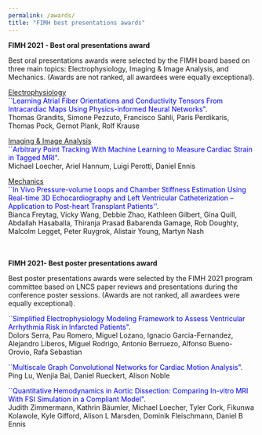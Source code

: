 ```yaml
---
permalink: /awards/
title: "FIMH best presentations awards"
---
```

**FIMH 2021 - Best oral presentations award**

Best oral presentations awards were selected by the FIMH board based on three main topics: Electrophysiology, Imaging & Image Analysis, and Mechanics. (Awards are not ranked, all awardees were equally exceptional).

<ins> Electrophysiology </ins>  
<span style="color:blue">``Learning Atrial Fiber Orientations and Conductivity Tensors From Intracardiac Maps Using Physics-informed Neural Networks"</span>.  
Thomas Grandits, Simone Pezzuto, Francisco Sahli, Paris Perdikaris, Thomas Pock, Gernot Plank, Rolf Krause

<ins> Imaging & Image Analysis </ins>  
<span style="color:blue">``Arbitrary Point Tracking With Machine Learning to Measure Cardiac Strain in Tagged MRI"</span>.  
Michael Loecher, Ariel Hannum, Luigi Perotti, Daniel Ennis

<ins> Mechanics </ins>  
<span style="color:blue">``In Vivo Pressure-volume Loops and Chamber Stiffness Estimation Using Real-time 3D Echocardiography and Left Ventricular Catheterization – Application to Post-heart Transplant Patients''</span>.  
Bianca Freytag, Vicky Wang, Debbie Zhao, Kathleen Gilbert, Gina Quill, Abdallah Hasaballa, Thiranja Prasad Babarenda Gamage, Rob Doughty, Malcolm Legget, Peter Ruygrok, Alistair Young, Martyn Nash

<br/><br/>
**FIMH 2021- Best poster presentations award**

Best poster presentations awards were selected by the FIMH 2021 program committee based on LNCS paper reviews and presentations during the conference poster sessions. (Awards are not ranked, all awardees were equally exceptional).

<span style="color:blue">``Simplified Electrophysiology Modeling Framework to Assess Ventricular Arrhythmia Risk in Infarcted Patients"</span>.  
Dolors Serra, Pau Romero, Miguel Lozano, Ignacio Garcia-Fernandez, Alejandro Liberos, Miguel Rodrigo, Antonio Berruezo, Alfonso Bueno-Orovio, Rafa Sebastian

<span style="color:blue">``Multiscale Graph Convolutional Networks for Cardiac Motion Analysis"</span>.  
Ping Lu, Wenjia Bai, Daniel Rueckert, Alison Noble

<span style="color:blue">``Quantitative Hemodynamics in Aortic Dissection: Comparing In-vitro MRI With FSI Simulation in a Compliant Model"</span>.  
Judith Zimmermann, Kathrin Bäumler, Michael Loecher, Tyler Cork, Fikunwa Kolawole, Kyle Gifford, Alison L Marsden, Dominik Fleischmann, Daniel B Ennis



